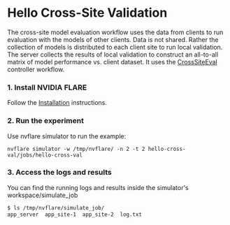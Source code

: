 # Hello Cross-Site Validation

The cross-site model evaluation workflow uses the data from clients to run evaluation with the models of other clients. Data is not shared. Rather the collection of models is distributed to each client site to run local validation. The server collects the results of local validation to construct an all-to-all matrix of model performance vs. client dataset. It uses the [CrossSiteEval](https://nvflare.readthedocs.io/en/main/apidocs/nvflare.app_common.workflows.cross_site_eval.html) controller workflow.

### 1. Install NVIDIA FLARE

Follow the [Installation](https://nvflare.readthedocs.io/en/main/getting_started.html) instructions.

### 2. Run the experiment

Use nvflare simulator to run the example:

```
nvflare simulator -w /tmp/nvflare/ -n 2 -t 2 hello-cross-val/jobs/hello-cross-val
```

### 3. Access the logs and results

You can find the running logs and results inside the simulator's workspace/simulate_job

```bash
$ ls /tmp/nvflare/simulate_job/
app_server  app_site-1  app_site-2  log.txt

```
